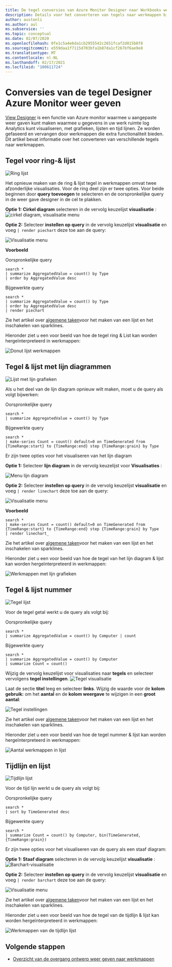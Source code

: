 ```yaml
---
title: De tegel conversies van Azure Monitor Designer naar Workbooks weer geven
description: Details voor het converteren van tegels naar werkmappen bij het overstappen van weer gaven in Azure Monitor.
author: austonli
ms.author: aul
ms.subservice: ''
ms.topic: conceptual
ms.date: 02/07/2020
ms.openlocfilehash: 0fe1c5a4e6da1cb2955542c2651fcaf2d015b8f8
ms.sourcegitcommit: e559daa1f7115d703bfa1b87da1cf267bf6ae9e8
ms.translationtype: MT
ms.contentlocale: nl-NL
ms.lasthandoff: 02/17/2021
ms.locfileid: "100611724"
---
```

# <a name="azure-monitor-view-designer-tile-conversions"></a>Conversies van de tegel Designer Azure Monitor weer geven
[View Designer](view-designer.md) is een functie van Azure monitor waarmee u aangepaste weer gaven kunt maken waarmee u gegevens in uw werk ruimte log Analytics kunt visualiseren, met grafieken, lijsten en tijd lijnen. Ze worden gefaseerd en vervangen door werkmappen die extra functionaliteit bieden. Dit artikel bevat informatie over het converteren van verschillende tegels naar werkmappen.

## <a name="donut--list-tile"></a>Tegel voor ring-& lijst

![Ring lijst](media/view-designer-conversion-tiles/donut-list.png)

Het opnieuw maken van de ring & lijst tegel in werkmappen omvat twee afzonderlijke visualisaties. Voor de ring deel zijn er twee opties.
Voor beide beginnen door **query toevoegen** te selecteren en de oorspronkelijke query in de weer gave designer in de cel te plakken.

**Optie 1:** **Cirkel diagram** selecteren in de vervolg keuzelijst **visualisatie** : ![ cirkel diagram, visualisatie menu](media/view-designer-conversion-tiles/pie-chart.png)

**Optie 2:** Selecteer **instellen op query** in de vervolg keuzelijst **visualisatie** en voeg `| render piechart` deze toe aan de query:

 ![Visualisatie menu](media/view-designer-conversion-tiles/set-by-query.png)

**Voorbeeld**

Oorspronkelijke query
```KQL
search * 
| summarize AggregatedValue = count() by Type 
| order by AggregatedValue desc
```

Bijgewerkte query
```KQL
search * 
| summarize AggregatedValue = count() by Type 
| order by AggregatedValue desc 
| render piechart
```

Zie het artikel over [algemene taken](view-designer-conversion-tasks.md)voor het maken van een lijst en het inschakelen van sparklines.

Hieronder ziet u een voor beeld van hoe de tegel ring & List kan worden hergeïnterpreteerd in werkmappen:

![Donut lijst werkmappen](media/view-designer-conversion-tiles/donut-workbooks.png)

## <a name="line-chart--list-tile"></a>Tegel & lijst met lijn diagrammen
![Lijst met lijn grafieken](media/view-designer-conversion-tiles/line-list.png) 

Als u het deel van de lijn diagram opnieuw wilt maken, moet u de query als volgt bijwerken:

Oorspronkelijke query
```KQL
search * 
| summarize AggregatedValue = count() by Type
```

Bijgewerkte query
```KQL
search * 
| make-series Count = count() default=0 on TimeGenerated from {TimeRange:start} to {TimeRange:end} step {TimeRange:grain} by Type
```

Er zijn twee opties voor het visualiseren van het lijn diagram

**Optie 1:** Selecteer **lijn diagram** in de vervolg keuzelijst voor **Visualisaties** :
 
 ![Menu lijn diagram](media/view-designer-conversion-tiles/line-visualization.png)

**Optie 2:** Selecteer **instellen op query** in de vervolg keuzelijst **visualisatie** en voeg `| render linechart` deze toe aan de query:

 ![Visualisatie menu](media/view-designer-conversion-tiles/set-by-query.png)

**Voorbeeld**

```KQL
search * 
| make-series Count = count() default=0 on TimeGenerated from {TimeRange:start} to {TimeRange:end} step {TimeRange:grain} by Type 
| render linechart_
```

Zie het artikel over [algemene taken](view-designer-conversion-tasks.md)voor het maken van een lijst en het inschakelen van sparklines.

Hieronder ziet u een voor beeld van hoe de tegel van het lijn diagram & lijst kan worden hergeïnterpreteerd in werkmappen:

![Werkmappen met lijn grafieken](media/view-designer-conversion-tiles/line-workbooks.png)

## <a name="number--list-tile"></a>Tegel & lijst nummer

 ![Tegel lijst](media/view-designer-conversion-tiles/tile-list-example.png)

Voor de tegel getal werkt u de query als volgt bij:

Oorspronkelijke query
```KQL
search * 
| summarize AggregatedValue = count() by Computer | count
```

Bijgewerkte query
```KQL
search *
| summarize AggregatedValue = count() by Computer 
| summarize Count = count()
```

Wijzig de vervolg keuzelijst voor visualisaties naar **tegels** en selecteer vervolgens **tegel instellingen**.
 ![Tegel visualisatie](media/view-designer-conversion-tiles/tile-visualization.png)

Laat de sectie **titel** leeg en selecteer **links**. Wijzig de waarde voor de **kolom gebruik:** om het **aantal** en de **kolom weergave** te wijzigen in een **groot aantal**:

![Tegel instellingen](media/view-designer-conversion-tiles/tile-settings.png)

 
Zie het artikel over [algemene taken](view-designer-conversion-tasks.md)voor het maken van een lijst en het inschakelen van sparklines.

Hieronder ziet u een voor beeld van hoe de tegel nummer & lijst kan worden hergeïnterpreteerd in werkmappen:

![Aantal werkmappen in lijst](media/view-designer-conversion-tiles/number-workbooks.png)

## <a name="timeline--list"></a>Tijdlijn en lijst

 ![Tijdlijn lijst](media/view-designer-conversion-tiles/time-list.png)

Voor de tijd lijn werkt u de query als volgt bij:

Oorspronkelijke query
```KQL
search * 
| sort by TimeGenerated desc
```

Bijgewerkte query
```KQL
search * 
| summarize Count = count() by Computer, bin(TimeGenerated,{TimeRange:grain})
```

Er zijn twee opties voor het visualiseren van de query als een staaf diagram:

**Optie 1:** **Staaf diagram** selecteren in de vervolg keuzelijst **visualisatie** : ![ Barchart-visualisatie](media/view-designer-conversion-tiles/bar-visualization.png)
 
**Optie 2:** Selecteer **instellen op query** in de vervolg keuzelijst **visualisatie** en voeg `| render barchart` deze toe aan de query:

 ![Visualisatie menu](media/view-designer-conversion-tiles/set-by-query.png)

 
Zie het artikel over [algemene taken](view-designer-conversion-tasks.md)voor het maken van een lijst en het inschakelen van sparklines.

Hieronder ziet u een voor beeld van hoe de tegel van de tijdlijn & lijst kan worden hergeïnterpreteerd in werkmappen:

![Werkmappen van de tijdlijn lijst](media/view-designer-conversion-tiles/time-workbooks.png)

## <a name="next-steps"></a>Volgende stappen

- [Overzicht van de overgang ontwerp weer geven naar werkmappen](view-designer-conversion-overview.md)
